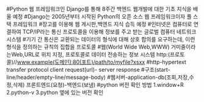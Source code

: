 #Python 웹 프레임워크인 Django를 통해 8주간 백엔드 웹개발에 대한 기초 지식을 배울 예정
#Django는 2005년부터 시작된 Python의 오픈 소스 웹 프레임워크이자 풀 스택 프레임워크
#장고를 이용해 웹 게시판,백엔드 지식 습득 예정
#인터넷은 컴퓨터로 연결하여 TCP/IP라는 통신 프로토콜을 이용해 정보를 주고 받는 글로벌 컴퓨터 네트워크 시스템
#기기 간 통신은 교환되는 데이터의 형식에 대해 상호 합의를 요구하는데, 이런 형식을 정의하는 규칙의 집합을 프로토콜
#웹(World Wide Web,WWW) 거미줄이라는Web,URL로 위치 지정, 프로토콜로 데이터 전송하는 정보 시스템
http:(프로토콜)//www.example(도메인):80(포트)/path/to/myfile?xsxx
#http-hypertext transfer protocol
client request(url)- server response
#구조(start-line/header/empty-line/message-body)
#웹서버-application-db(조회,저장,수정,삭제)
프론트엔드(요청)-백엔드(보냄)
#python 버전 확인 방법
1.window+R 2.python-v 3.python 옆에 있는 버전 확인

